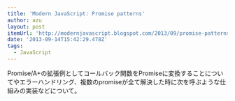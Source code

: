 ```yaml
---
title: 'Modern JavaScript: Promise patterns'
author: azu
layout: post
itemUrl: 'http://modernjavascript.blogspot.com/2013/09/promise-patterns.html'
date: '2013-09-14T15:42:29.478Z'
tags:
  - JavaScript
---
```

Promise/A+の拡張例としてコールバック関数をPromiseに変換することについてやエラーハンドリング、複数のpromiseが全て解決した時に次を呼ぶような仕組みの実装などについて。
